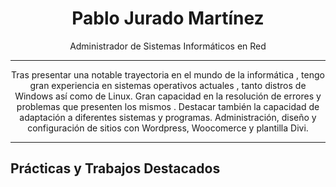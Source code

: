 <h1 align="center">Pablo Jurado Martínez</h1>
<p align="center">Administrador de Sistemas Informáticos en Red</p>
<hr>
<p align="center">
Tras presentar una notable trayectoria en el mundo de la informática , tengo gran experiencia en sistemas operativos actuales , tanto distros de Windows así como de Linux. Gran capacidad en la resolución de errores y problemas que presenten los mismos . Destacar también la capacidad de adaptación  a diferentes sistemas y programas. Administración, diseño y configuración de sitios con Wordpress, Woocomerce y plantilla Divi.
</p>
<hr>
<h2>Prácticas y Trabajos Destacados</h2>







